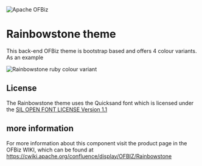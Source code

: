 <img src="https://camo.githubusercontent.com/b313d4ec52b77b5024e2988aaf76720258233e69/68747470733a2f2f6f6662697a2e6170616368652e6f72672f696d616765732f6f6662697a5f6c6f676f2e706e67" alt="Apache OFBiz" />
          

# Rainbowstone theme
This back-end OFBiz theme is bootstrap based and offers 4 colour variants. As an example

<img src="https://raw.githubusercontent.com/apache/ofbiz-framework/trunk/themes/rainbowstone/webapp/rainbowstone/images/themeRuby.png" alt="Rainbowstone ruby colour variant" />

## License
The Rainbowstone theme uses the Quicksand font which is licensed under the [SIL OPEN FONT LICENSE Version 1.1](https://raw.githubusercontent.com/apache/ofbiz-framework/trunk/LICENSE)

## more information
For more information about this component visit the product page in the OFBiz WIKI, 
which can be found at https://cwiki.apache.org/confluence/display/OFBIZ/Rainbowstone
